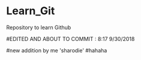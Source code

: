 # Learn_Git
Repository to learn Github

#EDITED AND ABOUT TO COMMIT : 8:17 9/30/2018

#new addition by me 'sharodie'
#hahaha